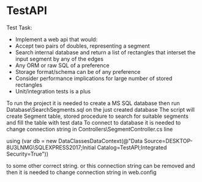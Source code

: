 # TestAPI
Test Task:
- Implement a web api that would:
- Accept two pairs of doubles, representing a segment
- Search internal database and return a list of rectangles that interset the input segment by any of the edges
- Any ORM or raw SQL of a preference
- Storage format/schema can be of any preference
- Consider performance implications for large number of stored rectangles
- Unit/integration tests is a plus

To run the project it is needed to create a MS SQL database then run Database\SearchSegments.sql on the just created database
The script will create Segment table, stored procedure to search for suitable segments and fill the table with test data
To connect to database it is needed to change connection string in Controllers\SegmentController.cs
line 

using (var db = new DataClassesDataContext(@"Data Source=DESKTOP-8U3LNMG\SQLEXPRESS2017;Initial Catalog=TestAPI;Integrated Security=True"))

to some other correct string. or this connection string can be removed and then it is needed to change connection string in web.config

